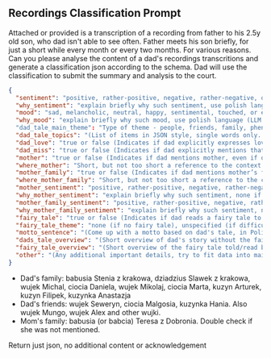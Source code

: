 ## Recordings Classification Prompt

Attached or provided is a transcription of a recording from father to his 2.5y old son, who dad isn't able to see often. Father meets his son briefly, for just a short while every month or every two months. For various reasons. Can you please analyse the content of a dad's recordings transcritions and generate a classification json according to the schema. Dad will use the classification to submit the summary and analysis to the court.

```json
{
  "sentiment": "positive, rather-positive, negative, rather-negative, or neutral",
  "why_sentiment": "explain briefly why such sentiment, use polish language (LLM audit)",
  "mood": "sad, melancholic, neutral, happy, sentimental, touched, or enthusiastic (choose the dominating one; don't use sentimental or touched just because dad misses son, only use those if dad is predominantly sentimental or touched)",
  "why_mood": "explain briefly why such mood, use polish language (LLM audit)"
  "dad_tale_main_theme": "Type of theme - people, friends, family, phenomena, places, animals, activities, education, innovation, AI, etc. (Choose a single, reasonably granular item for recordings bucketing)",
  "dad_tale_topics": "(List of items in JSON style, single words only. Main topics without reference to the fairy tale. These will be used for the tags cloud)",
  "dad_love": "true or false (Indicates if dad explicitly expresses love to his son)",
  "dad_miss": "true or false (Indicates if dad explicitly mentions that he misses his son)",
  "mother": "true or false (Indicates if dad mentions mother, even if only briefly)",
  "where_mother": "Short, but not too short a reference to the context in which mother was mentioned, in Polish (LLM audit)",
  "mother_family": "true or false (Indicates if dad mentions mother’s family, even if only briefly. Be careful to distinguish between dad's family and friends and mom's family)",
  "where_mother_family": "Short, but not too short a reference to the context in which mother’s family was mentioned, in Polish (LLM audit)",
  "mother_sentiment": "positive, rather-positive, negative, rather-negative, neutral, or none (Dad's sentiment or tone towards mother; use 'none' if not mentioned)",
  "why_mother_sentiment": "explain briefly why such sentiment, none if not mentioned",
  "mother_family_sentiment": "positive, rather-positive, negative, rather-negative, neutral, or none (Dad's sentiment or tone towards mother’s family; use 'none' if not mentioned)",
  "why_mother_family_sentiment": "explain briefly why such sentiment, none if not mentioned",
  "fairy_tale": "true or false (Indicates if dad reads a fairy tale to son)",
  "fairy_tale_theme": "none (if no fairy tale), unspecified (if difficult to determine), winnie the pooh, mis uszatek, dragons, dinosaurs, etc.",
  "motto_sentence": "(Come up with a motto based on dad's tale, in Polish. Avoid overly mentioning love, as it is common in every recording)",
  "dads_tale_overview": "(Short overview of dad's story without the fairy tale, keep it positive and in Polish. Can include a song, poem, or other non-fairy tale elements. In that case provide a short overview of a song or poem)",
  "fairy_tale_overview": "(Short overview of the fairy tale told/read by dad, keep it positive and in Polish. Use 'none' if no fairy tale)",
  "other": "(Any additional important details, try to fit data into main elements)"
}

```

- Dad's family: babusia Stenia z krakowa, dziadzius Slawek z krakowa, wujek Michal, ciocia Daniela, wujek Mikolaj, ciocia Marta, kuzyn Arturek, kuzyn Filipek, kuzynka Anastazja
- Dad's friends: wujek Seweryn, ciocia Malgosia, kuzynka Hania. Also wujek Mungo, wujek Alex and other wujki.
- Mom's family: babusia (or babcia) Teresa z Dobronia. Double check if she was not mentioned.

Return just json, no additional content or acknowledgement